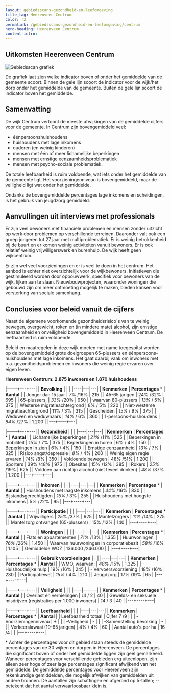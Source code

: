 ```yaml
---
layout: gebiedsscans-gezondheid-en-leefomgeving
title_tag: Heerenveen Centrum
color: r2
permalink: /gebiedsscans-gezondheid-en-leefomgeving/centrum
hero-heading: Heerenveen Centrum
content-intro:
---
```

## Uitkomsten Heerenveen Centrum

![Gebiedsscan grafiek](/uploads/Grafieken_Gebiedsscans_Wijken-02.png)

De grafiek laat zien welke indicator boven of onder het gemiddelde van de gemeente scoort. Binnen de gele lijn scoort de indicator voor de wijk/het dorp onder het gemiddelde van de gemeente. Buiten de gele lijn scoort de indicator boven het gemiddelde.

## Samenvatting

De wijk Centrum vertoont de meeste afwijkingen van de gemiddelde cijfers voor de gemeente. In Centrum zijn bovengemiddeld veel:

- éénpersoonshuishoudens
- huishoudens met lage inkomens
- ouderen (en weinig kinderen)
- mensen met één  of meer lichamelijke beperkingen
- mensen met ernstige eenzaamheidsproblematiek
- mensen met psycho-sociale problematiek.

De totale leefbaarheid is ruim voldoende, wat iets onder het gemiddelde van de gemeente ligt. Het voorzieningenniveau is bovengemiddeld, maar de veiligheid ligt wat onder het gemiddelde.

Ondanks de bovengemiddelde percentages lage inkomens en scheidingen, is het gebruik van jeugdzorg gemiddeld.

## Aanvullingen uit interviews met professionals

Er zijn veel bewoners met financiële problemen en mensen zonder uitzicht op werk door problemen op verschillende terreinen. Daaronder valt ook een groep jongeren tot 27 jaar met multiproblematiek. Er is weinig betrokkenheid bij de buurt en er komen weinig activiteiten vanuit bewoners. Er is ook relatief weinig vrijwilligerswerk en burenhulp. De wijk heeft geen wijkcentrum.

Er zijn wel veel voorzieningen en er is veel te doen in het centrum. Het aanbod is echter niet overzichtelijk voor de wijkbewoners. Initiatieven die gestimuleerd worden door opbouwwerk, specifiek voor bewoners van de wijk, lijken aan te slaan. Nieuwbouwprojecten, waaronder woningen die gebouwd zijn om meer ontmoeting mogelijk te maken, bieden kansen voor versterking van sociale samenhang.


## Conclusies voor beleid vanuit de cijfers

Naast de algemene voorkomende gezondheidsrisico´s van te weinig bewegen, overgewicht, roken en (in mindere mate) alcohol, zijn ernstige eenzaamheid en onveiligheid bovengemiddeld in Heerenveen Centrum. De leefbaarheid is ruim voldoende.

Beleid en maatregelen in deze wijk moeten met name toegespitst worden op de bovengemiddeld grote doelgroepen 65-plussers en éénpersoons-huishoudens met lage inkomens. Het gaat daarbij vaak om inwoners met o.a. gezondheidsproblemen en inwoners die weinig regie ervaren over eigen leven.

**Heerenveen Centrum: 2.875 inwoners en 1.870 huishoudens**

|-----+---+---|
|  **Bevolking**  |  |    |
|----|---|---|
| **Kenmerken**  | **Percentages** * | **Aantal** |
| Jonger dan 15 jaar                                  | _7%_ /16% | 215 |
| 45-65 jarigen                                       | 24% /32% | 695 |
| 65-plussers,                                        | _33%_ /20% | 950 |
| waarvan 80-plussers                                 | _13%_ / 5% | 375 |
| Westerse migratieachtergrond                        | 8% / 5% | 220 |
| Niet-westerse migratieachtergrond                   | 11% / 3% | 315 |
| Gescheiden                                          | _15%_ / 9% | 375 |
| Weduwen en weduwnaars                               | _14%_ / 6% | 360 |
| 1-persoons-huishoudens                              | _64%_ /27% | 1.200 |
|---+----+---|

|-----+---+---|
| **Gezondheid** |     |     |
|----|---|---|
| **Kenmerken** | **Percentages** * | **Aantal** |
| Lichamelijke beperkingen                            |  _21%_ /11%   |  525   |
| Beperkingen in mobiliteit                           |  _15%_ / 7%   |  375   |
| Beperkingen in horen                                |  6% / 4%   |  150   |
| Beperkingen in zien                                 |  6% / 4%   |  150   |
| Ernstige eenzaamheid                                |  _13%_ / 7%   |  325   |
| Risico angst/depressie                              |  _8%_ / 4%   |  200   |
| Weinig eigen regie ervaren                          |  _14%_ /8%   |  350   |
| Voldoende bewegen                                   |  48% /51%   |  1.200   |
| Sporters                                            |  39% /48%   |  975   |
| Obesitas                                            |  15% /12%   |  385   |
| Rokers                                              |  _25%_ /19%   |  625   |
| Voldoen aan richtlijn alcohol (niet teveel drinken) |  _48%_ /37%   |  1.200   |
|---+----+---|

|-----+---+---|
| **Inkomen** |     |     |
|----|---|---|
| **Kenmerken**    | **Percentages** * | **Aantal** |
| Huishoudens met laagste inkomens                    |  _44%_ /16%      |   830      |
| Bijstandsgerechtigden                               |  _15%_ / 3%      |   255      |
| Huishoudens met hoogste inkomens                    |  5% /22%      |   95      |
|---+----+---|

|-----+---+---|
| **Participatie** |     |     |
|----|---|---|
| **Kenmerken**  | **Percentages** * | **Aantal** |
| Vrijwilligers                                       |  _25%_ /37%     |   625      |
| Mantelzorgers                                       |  _11%_ /14%     |   275      |
| Mantelzorg ontvangen (65-plussers)                  |  15% /12%     |   140      |
|---+----+---|

|-----+---+---|
| **Woningen** |     |     |
|----|---|---|
| **Kenmerken** | **Percentages** * | **Aantal** |
| Flats en appartementen                              | _71%_ /13% |  1.355 |
| Huurwoningen,                                       | _76%_ /26% |  1.450 |
| Waarvan huurwoningen in corporatiebezit             | _58%_ /16% |  1.105 |
| Gemiddelde WOZ                                      | 136.000 /246.000 |      |
|---+----+---|

|-----+---+---|
| **Gebruik voorzieningen** |     |     |
|----|---|---|
| **Kenmerken** | **Percentages** * | **Aantal** |
| WMO, waarvan:                                       | _48%_ /15% | 1.325 |
| - Huishoudelijke hulp                               | 19% /16% | 245 |
| - Vervoersvoorziening                               | 18% /16% | 230 |
| Participatiewet                                     | _15%_ / 4% | 210 |
| Jeugdzorg                                           | 17% /19% | 65 |
|---+----+---|

|-----+---+---|
| **Veiligheid** |     |     |
|----|---|---|
| **Kenmerken** | **Percentages** * | **Aantal** |
| Overlast en vernielingen                                           | _13_ / 2 | 40 |
| Gewelds- en seksuele misdrijven (registraties per 1.000 inwoners)  | _14_ / 3 | 40 |
|---+----+---|

|-----+---+---|
| **Leefbaarheid** |     |     |
|----|---|---|
| **Kenmerken** | **Percentages** * | **Aantal** |
| Leefbaarheid totaal                                | Cijfer 7 /9 |                     |
| -Voorzieningenniveau                               | + |                     |
| -Veiligheid                                        | - |                       |
| -Samenstelling bevolking                           | - |                     |
| Verkeerslawaai (19-65 jarigen)                     | 4% / 4% |      60               |
| Aantal auto's per ha                               | 16 /4 |                     |
|---+----+---|

\* Achter de percentages voor dit gebied staan steeds de gemiddelde percentages van de 30 wijken en dorpen in Heerenveen. De percentages die significant boven of onder het gemiddelde liggen zijn geel gemarkeerd. Wanneer percentages voor verschillende gebieden erg uiteenlopen, zijn alleen zeer hoge of zeer lage percentages significant afwijkend van het gemiddelde. De gemiddelde percentages voor Heerenveen zijn rekenkundige gemiddelden, die mogelijk afwijken van gemiddelden uit andere bronnen. De aantallen zijn schattingen en afgerond op 5-tallen; -- betekent dat het aantal verwaarloosbaar klein is.
